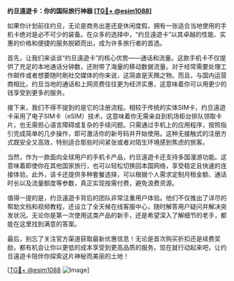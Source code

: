 **约旦遠遊卡：你的国际旅行神器 [[TG💪+ @esim1088](https://t.me/s/esim1088)]**

如果你计划前往约旦，无论是商务出差还是休闲度假，拥有一张适合当地使用的手机卡绝对是必不可少的装备。在众多的选择中，“约旦遠遊卡”以其卓越的性能、实惠的价格和便捷的服务脱颖而出，成为许多旅行者的首选。

首先，让我们来谈谈“约旦遠遊卡”的核心优势——通话和流量。这款手机卡不仅提供了充足的本地通话分钟数，还附带了海量的移动数据流量。对于经常需要处理工作邮件或者想要随时刷社交媒体的你来说，这简直是天赐之物。而且，与国内运营商相比，约旦当地的通话和上网资费往往更为经济实惠，这意味着你可以用更少的钱享受到更多的服务。

接下来，我们不得不提到的是它的注册流程。相较于传统的实体SIM卡，约旦遠遊卡采用了电子SIM卡（eSIM）技术，这意味着你无需亲自到机场柜台排队领取卡片，也无需担心语言障碍或复杂的手续问题。只需通过手机上的应用程序，按照指引完成简单的几步操作，即可激活你的新号码并开始使用。这种无接触式的注册方式既安全又高效，特别适合那些时间紧张或者对陌生环境感到焦虑的旅客。

当然，作为一款面向全球用户的手机卡产品，约旦遠遊卡还支持多国漫游功能。这意味着即使你在其他国家旅行，也可以轻松切换回本国网络，享受稳定且快速的连接体验。此外，该卡还提供多种套餐选择，可以根据个人需求定制月租金额、通话时长以及流量额度等参数，真正实现按需付费，避免浪费资源。

值得一提的是，约旦遠遊卡背后的团队非常注重用户体验。他们不仅推出了详尽的帮助文档和视频教程，还设立了全天候在线客服中心，随时解答用户疑问并解决突发状况。无论你是第一次使用这类产品的新手，还是希望深入了解细节的老手，都能在这里找到满意的答案。

最后，别忘了关注官方渠道获取最新优惠信息！无论是首次购买折扣还是续费奖励，都有机会让你以更低的成本享受到更高品质的服务。现在就行动起来吧，让约旦遠遊卡陪伴你探索这片神秘而美丽的土地！

[[TG💪+ @esim1088](https://t.me/s/esim1088) ![Image](https://i.postimg.cc/4NQfJmqS/Snipaste-2025-05-13-00-14-12.png)]